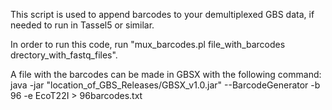 This script is used to append barcodes to your demultiplexed GBS data, if needed to run in Tassel5 or similar. 

In order to run this code, run "mux_barcodes.pl file_with_barcodes drectory_with_fastq_files".

A file with the barcodes can be made in GBSX with the following command:
java -jar "location_of_GBS_Releases/GBSX_v1.0.jar" --BarcodeGenerator -b 96 -e EcoT22I > 96barcodes.txt
